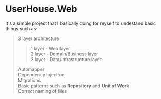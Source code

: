 # UserHouse.Web

It's a simple project that I basically doing for myself to undestand basic things such as:  

>3 layer architecture  
>> 1 layer - Web layer  
>> 2 layer - Domain/Business layer  
>> 3 layer - Data/Infrastructure layer  
>
>Automapper  
>Dependency Injection  
>Migrations  
>Basic patterns such as **Repository** and **Unit of Work**  
>Correct naming of files  
